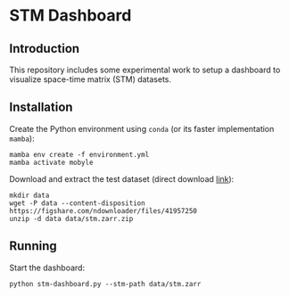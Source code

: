 # STM Dashboard

## Introduction

This repository includes some experimental work to setup a dashboard to visualize space-time matrix (STM) datasets.

## Installation

Create the Python environment using `conda` (or its faster implementation `mamba`):

```shell
mamba env create -f environment.yml
mamba activate mobyle
```

Download and extract the test dataset (direct download [link](https://figshare.com/ndownloader/files/41957250)):

```shell
mkdir data
wget -P data --content-disposition https://figshare.com/ndownloader/files/41957250
unzip -d data data/stm.zarr.zip
```

## Running

Start the dashboard:

```shell
python stm-dashboard.py --stm-path data/stm.zarr 
```

